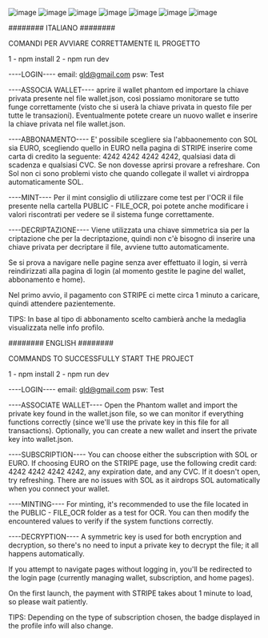 ![image](https://github.com/giacomo9801/mvp_solana_gldteam/assets/38552315/a39fbc7d-1eba-4ea5-8897-ea262b5d0997)
![image](https://github.com/giacomo9801/mvp_solana_gldteam/assets/38552315/271fbc11-f7e9-4595-9943-4a3fd4f987aa)
![image](https://github.com/giacomo9801/mvp_solana_gldteam/assets/38552315/3fb7b4fb-2f19-423c-85a0-d20cbb2e0b1e)
![image](https://github.com/giacomo9801/mvp_solana_gldteam/assets/38552315/02ff30d0-cb45-4541-a945-92ff20d9afdf)
![image](https://github.com/giacomo9801/mvp_solana_gldteam/assets/38552315/942bbd88-6d53-4870-ac1d-89cfa29d57ba)
![image](https://github.com/giacomo9801/mvp_solana_gldteam/assets/38552315/0e14b81e-7d29-4c4e-ba46-ba0e83faadf0)
![image](https://github.com/giacomo9801/mvp_solana_gldteam/assets/38552315/416c2a11-7dbc-4b28-9023-a2c1b530d11a)


######## ITALIANO ########

COMANDI PER AVVIARE CORRETTAMENTE IL PROGETTO

1 - npm install
2 - npm run dev

----LOGIN----
email: gld@gmail.com
psw: Test

----ASSOCIA WALLET----
aprire il wallet phantom ed importare la chiave privata presente nel file wallet.json, così possiamo monitorare se tutto funge correttamente (visto che si userà la chiave privata in questo file per tutte le transazioni). Eventualmente potete creare un nuovo wallet e inserire la chiave privata nel file wallet.json.

----ABBONAMENTO----
E' possibile scegliere sia l'abbaonemento con SOL sia EURO, scegliendo quello in EURO nella pagina di STRIPE inserire come carta di credito la seguente: 4242 4242 4242 4242, qualsiasi data di scadenza e qualsiasi CVC. Se non dovesse aprirsi provare a refreshare. Con Sol non ci sono problemi visto che quando collegate il wallet vi airdroppa automaticamente SOL.

----MINT----
Per il mint consiglio di utilizzare come test per l'OCR il file presente nella cartella PUBLIC - FILE_OCR, poi potete anche modificare i valori riscontrati per vedere se il sistema funge correttamente.

----DECRIPTAZIONE----
Viene utilizzata una chiave simmetrica sia per la criptazione che per la decriptazione, quindi non c'è bisogno di inserire una chiave privata per decriptare il file, avviene tutto automaticamente.

Se si prova a navigare nelle pagine senza aver effettuato il login, si verrà reindirizzati alla pagina di login (al momento gestite le pagine del wallet, abbonamento e home).

Nel primo avvio, il pagamento con STRIPE ci mette circa 1 minuto a caricare, quindi attendere pazientemente.

TIPS: In base al tipo di abbonamento scelto cambierà anche la medaglia visualizzata nelle info profilo.

######## ENGLISH ########

COMMANDS TO SUCCESSFULLY START THE PROJECT

1 - npm install
2 - npm run dev

----LOGIN----
email: gld@gmail.com
psw: Test

----ASSOCIATE WALLET----
Open the Phantom wallet and import the private key found in the wallet.json file, so we can monitor if everything functions correctly (since we'll use the private key in this file for all transactions). Optionally, you can create a new wallet and insert the private key into wallet.json.

----SUBSCRIPTION----
You can choose either the subscription with SOL or EURO. If choosing EURO on the STRIPE page, use the following credit card: 4242 4242 4242 4242, any expiration date, and any CVC. If it doesn't open, try refreshing. There are no issues with SOL as it airdrops SOL automatically when you connect your wallet.

----MINTING----
For minting, it's recommended to use the file located in the PUBLIC - FILE_OCR folder as a test for OCR. You can then modify the encountered values to verify if the system functions correctly.

----DECRYPTION----
A symmetric key is used for both encryption and decryption, so there's no need to input a private key to decrypt the file; it all happens automatically.

If you attempt to navigate pages without logging in, you'll be redirected to the login page (currently managing wallet, subscription, and home pages).

On the first launch, the payment with STRIPE takes about 1 minute to load, so please wait patiently.

TIPS: Depending on the type of subscription chosen, the badge displayed in the profile info will also change.



